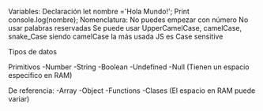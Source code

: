 Variables:
Declaración
let nombre ='Hola Mundo!';
Print 
console.log(nombre);
Nomenclatura:
No puedes empezar con número
No usar palabras reservadas
Se puede usar UpperCamelCase, camelCase, snake_Case
siendo camelCase la más usada
JS es Case sensitive

Tipos de datos 

Primitivos
-Number 
-String
-Boolean
-Undefined
-Null
(Tienen un espacio especifico en RAM)

De referencia:
-Array
-Object
-Functions
-Clases
(El espacio en RAM puede variar)
